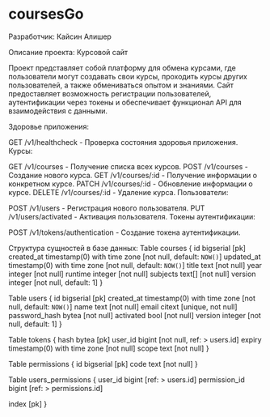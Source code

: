 # coursesGo
Разработчик: Кайсин Алишер

Описание проекта: Курсовой сайт

Проект представляет собой платформу для обмена курсами, где пользователи могут создавать свои курсы, проходить курсы других пользователей, а также обмениваться опытом и знаниями. Сайт предоставляет возможность регистрации пользователей, аутентификации через токены и обеспечивает функционал API для взаимодействия с данными.

Здоровье приложения:

GET /v1/healthcheck - Проверка состояния здоровья приложения.
Курсы:

GET /v1/courses - Получение списка всех курсов.
POST /v1/courses - Создание нового курса.
GET /v1/courses/:id - Получение информации о конкретном курсе.
PATCH /v1/courses/:id - Обновление информации о курсе.
DELETE /v1/courses/:id - Удаление курса.
Пользователи:

POST /v1/users - Регистрация нового пользователя.
PUT /v1/users/activated - Активация пользователя.
Токены аутентификации:

POST /v1/tokens/authentication - Создание токена аутентификации.

Структура сущностей в базе данных:
Table courses {
  id bigserial [pk]
  created_at timestamp(0) with time zone [not null, default: `NOW()`]
  updated_at timestamp(0) with time zone [not null, default: `NOW()`]
  title text [not null]
  year integer [not null]
  runtime integer [not null]
  subjects text[] [not null]
  version integer [not null, default: 1]
}

Table users {
  id bigserial [pk]
  created_at timestamp(0) with time zone [not null, default: `NOW()`]
  name text [not null]
  email citext [unique, not null]
  password_hash bytea [not null]
  activated bool [not null]
  version integer [not null, default: 1]
}

Table tokens {
  hash bytea [pk]
  user_id bigint [not null, ref: > users.id]
  expiry timestamp(0) with time zone [not null]
  scope text [not null]
}

Table permissions {
  id bigserial [pk]
  code text [not null]
}

Table users_permissions {
  user_id bigint [ref: > users.id]
  permission_id bigint [ref: > permissions.id]
  
  index [pk]
}

